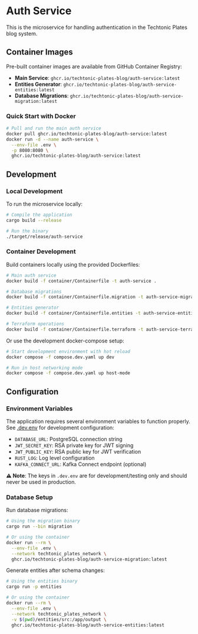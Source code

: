 # Auth Service

This is the microservice for handling authentication in the Techtonic Plates blog system.

## Container Images

Pre-built container images are available from GitHub Container Registry:

- **Main Service**: `ghcr.io/techtonic-plates-blog/auth-service:latest`
- **Entities Generator**: `ghcr.io/techtonic-plates-blog/auth-service-entities:latest`
- **Database Migrations**: `ghcr.io/techtonic-plates-blog/auth-service-migration:latest`

### Quick Start with Docker

```bash
# Pull and run the main auth service
docker pull ghcr.io/techtonic-plates-blog/auth-service:latest
docker run -d --name auth-service \
  --env-file .env \
  -p 8080:8080 \
  ghcr.io/techtonic-plates-blog/auth-service:latest
```

## Development

### Local Development

To run the microservice locally:

```bash
# Compile the application
cargo build --release

# Run the binary
./target/release/auth-service
```

### Container Development

Build containers locally using the provided Dockerfiles:

```bash
# Main auth service
docker build -f container/Containerfile -t auth-service .

# Database migrations
docker build -f container/Containerfile.migration -t auth-service-migration .

# Entities generator
docker build -f container/Containerfile.entities -t auth-service-entities .

# Terraform operations
docker build -f container/Containerfile.terraform -t auth-service-terraform .
```

Or use the development docker-compose setup:

```bash
# Start development environment with hot reload
docker compose -f compose.dev.yaml up dev

# Run in host networking mode
docker compose -f compose.dev.yaml up host-mode
```

## Configuration

### Environment Variables

The application requires several environment variables to function properly. See [.dev.env](.dev.env) for development configuration:

- `DATABASE_URL`: PostgreSQL connection string
- `JWT_SECRET_KEY`: RSA private key for JWT signing
- `JWT_PUBLIC_KEY`: RSA public key for JWT verification
- `RUST_LOG`: Log level configuration
- `KAFKA_CONNECT_URL`: Kafka Connect endpoint (optional)

**⚠️ Note**: The keys in `.dev.env` are for development/testing only and should never be used in production.

### Database Setup

Run database migrations:

```bash
# Using the migration binary
cargo run --bin migration

# Or using the container
docker run --rm \
  --env-file .env \
  --network techtonic_plates_network \
  ghcr.io/techtonic-plates-blog/auth-service-migration:latest
```

Generate entities after schema changes:

```bash
# Using the entities binary
cargo run -p entities

# Or using the container
docker run --rm \
  --env-file .env \
  --network techtonic_plates_network \
  -v $(pwd)/entities/src:/app/output \
  ghcr.io/techtonic-plates-blog/auth-service-entities:latest
```